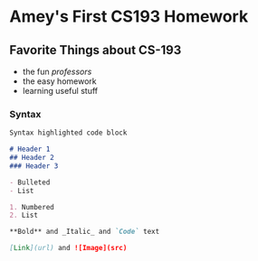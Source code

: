 # Amey's First CS193 Homework

## Favorite Things about CS-193
- the fun _professors_
- the easy homework
- learning useful stuff

### Syntax
```markdown
Syntax highlighted code block

# Header 1
## Header 2
### Header 3

- Bulleted
- List

1. Numbered
2. List

**Bold** and _Italic_ and `Code` text

[Link](url) and ![Image](src)
```
